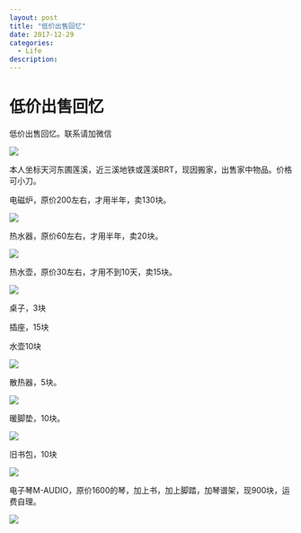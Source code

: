 ```yaml
---
layout: post
title: "低价出售回忆"
date: 2017-12-29
categories:
  - Life
description: 
---
```




# 低价出售回忆

低价出售回忆。联系请加微信

<img src="/images/posts/sale/1.png">

本人坐标天河东圃莲溪，近三溪地铁或莲溪BRT，现因搬家，出售家中物品。价格可小刀。



电磁炉，原价200左右，才用半年，卖130块。

<img src="/images/posts/sale/2.jpg">


热水器，原价60左右，才用半年，卖20块。

<img src="/images/posts/sale/3.jpg">

热水壶，原价30左右，才用不到10天，卖15块。

<img src="/images/posts/sale/4.jpg">

桌子，3块

插座，15块

水壶10块

<img src="/images/posts/sale/5.jpg">

散热器，5块。

<img src="/images/posts/sale/6.jpg">

暖脚垫，10块。

<img src="/images/posts/sale/7.jpg">



旧书包，10块

<img src="/images/posts/sale/8.jpg">



电子琴M-AUDIO，原价1600的琴，加上书，加上脚踏，加琴谱架，现900块，运费自理。

<img src="/images/posts/sale/9.jpg">

